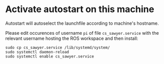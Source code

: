 # Activate autostart on this machine
Autostart will autoselect the launchfile according to machine's hostname.

Please edit occurences of username `pi` of file `cs_sawyer.service` with the relevant username hosting the ROS workspace and then install: 
```
sudo cp cs_sawyer.service /lib/systemd/system/
sudo systemctl daemon-reload
sudo systemctl enable cs_sawyer.service
```

